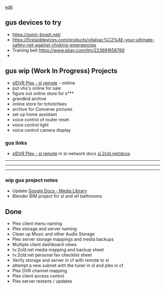 [edit](https://github.com/christrees/gus.conversehouse.com/edit/main/wip/README.md)

## gus devices to try
- https://sonic-brush.net/
- https://firstaiddevices.com/products/vitalvac%C2%AE-your-ultimate-safety-net-against-choking-emergencies
- Training belt https://www.ebay.com/itm/223691658766
- 
## gus wip (Work In Progress) Projects
- [slDVR Plex - sl remote](https://24.216.208.251:32500/) - onlline
- put vhs's online for sale
- figure out online store for s***
- grandkid archive
- online store for tchotchkes
- archive for Converse pictures
- set up home assistant
- voice control of router reset
- voice control light
- voice control camera display

### gus links
- [slDVR Plex - sl remote](https://24.216.208.251:32500/) in sl-network docs [sl.2cld.net/dcos](https://sl.2cld.net/docs/)


---
---
---
### wip gus project notes
- Update [Google Docs - Media Library](https://docs.google.com/spreadsheets/d/1QtCblfwwH6PWYOKnIw2m4DKLni8KrVynXM6Xslb7mGg/edit#gid=0)
- Blender BIM project for sl and wf bathrooms
  
## Done
  - Plex client menu naming
  - Plex storage and server naming
  - Clean up Music and other Audio Storage
  - Plex server storage mappings and media backups
  - Multiple client dashboard views
  - tv.2cld.net media mapping and backup sheet
  - tv.2cld.net personal fav checklist sheet 
  - Verify storage and server in cf with remote to sl
  - attempt a new subnet with the tuner in sl and plex in cf
  - Plex DVR channel mapping
  - Plex client access control
  - Plex server restarts / updates
